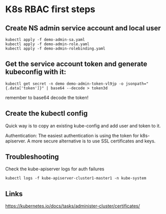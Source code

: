 # K8s RBAC first steps

## Create NS admin service account and local user

```
kubectl apply -f demo-admin-sa.yaml
kubectl apply -f demo-admin-role.yaml
kubectl apply -f demo-admin-rolebinding.yaml
```

## Get the service account token and generate kubeconfig with it:

```
kubectl get secret -n demo demo-admin-token-vl9jp -o jsonpath="{.data['token']}" | base64 --decode > token3d
```

remember to base64 decode the token!

## Create the kubectl config

Quick way is to copy an existing kube-config and add user and token to it.

Authentication: The easiest authentication is using the token for k8s-apiserver. A more secure alternative is to use SSL certificates and keys.


## Troubleshooting

Check the kube-apiserver logs for auth failures

```
kubectl logs -f kube-apiserver-cluster1-master1 -n kube-system 
```

## Links

https://kubernetes.io/docs/tasks/administer-cluster/certificates/

